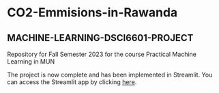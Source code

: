 # CO2-Emmisions-in-Rawanda

## MACHINE-LEARNING-DSCI6601-PROJECT
Repository for Fall Semester 2023 for the course Practical Machine Learning in MUN

The project is now complete and has been implemented in Streamlit. You can access the Streamlit app by clicking [here](https://co2-emissions-in-rwanda.streamlit.app/).

